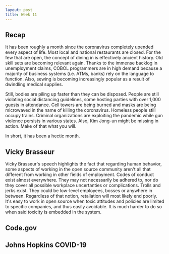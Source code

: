 ```yaml
---
layout: post
title: Week 11
---
```

## Recap

It has been roughly a month since the coronavirus completely upended every aspect of life. Most local and national restaurants are closed. For the few that are open, 
the concept of dining in is effectively ancient history. Old skill sets are becoming relevant again. Thanks to the immense backlog in unemployment claims, 
COBOL programmers are in high demand because a majority of business systems (i.e. ATMs, banks) rely on the language 
to function. Also, sewing is becoming increasingly popular as a result of dwindling medical supplies. 

Still, bodies are piling up faster than they can be disposed. People are still violating social distancing guidelines, 
some hosting parties with over 1,000 guests in attendance. Cell towers are being burned and masks are being microwaved in the name of killing the coronavirus. Homeless people still occupy trains. Criminal organizations are exploiting the pandemic while gun violence persists in various states. Also, Kim Jong-un might be missing in action. Make of that what you will. 

In short, it has been a hectic month.
## Vicky Brasseur
Vicky Brasseur's speech highlights the fact that regarding human behavior, some aspects of working in the open source community aren't all that different from working in other fields of employment. Codes of conduct exist almost everywhere. They may not necessarily be adhered to, nor do they cover all possible workplace uncertanties or complications. Trolls and jerks exist. They could be low-level employees, bosses or anywhere in between. Regardless of that notion, retaliation will most likely end poorly. It's easy to work in open source when toxic attitudes and policies are limited to specific companies, and thus easily avoidable. It is much harder to do so when said toxicity is embedded in the system.
## Code.gov
## Johns Hopkins COVID-19
